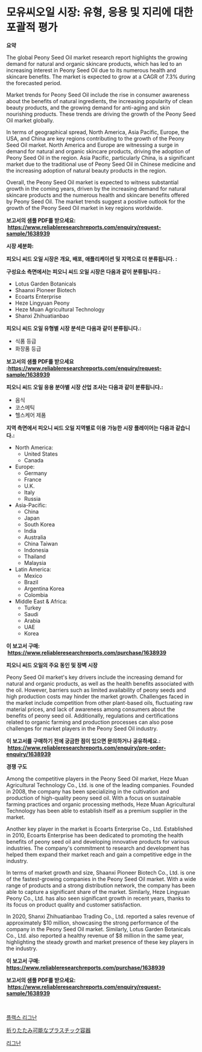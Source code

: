 <p><h1>모유씨오일 시장: 유형, 응용 및 지리에 대한 포괄적 평가</h1></p><p><strong>요약</strong></p>
<p><p>The global Peony Seed Oil market research report highlights the growing demand for natural and organic skincare products, which has led to an increasing interest in Peony Seed Oil due to its numerous health and skincare benefits. The market is expected to grow at a CAGR of 7.3% during the forecasted period.</p><p>Market trends for Peony Seed Oil include the rise in consumer awareness about the benefits of natural ingredients, the increasing popularity of clean beauty products, and the growing demand for anti-aging and skin nourishing products. These trends are driving the growth of the Peony Seed Oil market globally.</p><p>In terms of geographical spread, North America, Asia Pacific, Europe, the USA, and China are key regions contributing to the growth of the Peony Seed Oil market. North America and Europe are witnessing a surge in demand for natural and organic skincare products, driving the adoption of Peony Seed Oil in the region. Asia Pacific, particularly China, is a significant market due to the traditional use of Peony Seed Oil in Chinese medicine and the increasing adoption of natural beauty products in the region.</p><p>Overall, the Peony Seed Oil market is expected to witness substantial growth in the coming years, driven by the increasing demand for natural skincare products and the numerous health and skincare benefits offered by Peony Seed Oil. The market trends suggest a positive outlook for the growth of the Peony Seed Oil market in key regions worldwide.</p></p>
<p><strong>보고서의 샘플 PDF를 받으세요: &nbsp;<a href="https://www.reliableresearchreports.com/enquiry/request-sample/1638939">https://www.reliableresearchreports.com/enquiry/request-sample/1638939</a></strong></p>
<p><strong>시장 세분화:</strong></p>
<p><strong> 피오니 씨드 오일 시장은 개요, 배포, 애플리케이션 및 지역으로 더 분류됩니다. :</strong></p>
<p><strong>구성요소 측면에서는 피오니 씨드 오일 시장은 다음과 같이 분류됩니다.:</strong></p>
<p><ul><li>Lotus Garden Botanicals</li><li>Shaanxi Pioneer Biotech</li><li>Ecoarts Enterprise</li><li>Heze Lingyuan Peony</li><li>Heze Muan Agricultural Technology</li><li>Shanxi Zhihuatianbao</li></ul></p>
<p><strong> 피오니 씨드 오일 유형별 시장 분석은 다음과 같이 분류됩니다.:</strong></p>
<p><ul><li>식품 등급</li><li>화장품 등급</li></ul></p>
<p><strong>보고서의 샘플 PDF를 받으세요 :<a href="https://www.reliableresearchreports.com/enquiry/request-sample/1638939">https://www.reliableresearchreports.com/enquiry/request-sample/1638939</a></strong></p>
<p><strong> 피오니 씨드 오일 응용 분야별 시장 산업 조사는 다음과 같이 분류됩니다.:</strong></p>
<p><ul><li>음식</li><li>코스메틱</li><li>헬스케어 제품</li></ul></p>
<p><strong>지역 측면에서 피오니 씨드 오일 지역별로 이용 가능한 시장 플레이어는 다음과 같습니다.:</strong></p>
<p><ul>
    <li>
        North America:
        <ul>
            <li>United States</li>
            <li>Canada</li>
        </ul>
    </li>
    <li>
        Europe:
        <ul>
            <li>Germany</li>
            <li>France</li>
            <li>U.K.</li>
            <li>Italy</li>
            <li>Russia</li>
        </ul>
    </li>
    <li>
        Asia-Pacific:
        <ul>
            <li>China</li>
            <li>Japan</li>
            <li>South Korea</li>
            <li>India</li>
            <li>Australia</li>
            <li>China Taiwan</li>
            <li>Indonesia</li>
            <li>Thailand</li>
            <li>Malaysia</li>
        </ul>
    </li>
    <li>
        Latin America:
        <ul>
            <li>Mexico</li>
            <li>Brazil</li>
            <li>Argentina Korea</li>
            <li>Colombia</li>
        </ul>
    </li>
    <li>
        Middle East & Africa:
        <ul>
            <li>Turkey</li>
            <li>Saudi</li>
            <li>Arabia</li>
            <li>UAE</li>
            <li>Korea</li>
        </ul>
    </li>
    </ul></p>
<p><strong>이 보고서 구매: &nbsp;<a href="https://www.reliableresearchreports.com/purchase/1638939">https://www.reliableresearchreports.com/purchase/1638939</a></strong></p>
<p><strong>피오니 씨드 오일의 주요 동인 및 장벽 시장</strong></p>
<p><p>Peony Seed Oil market's key drivers include the increasing demand for natural and organic products, as well as the health benefits associated with the oil. However, barriers such as limited availability of peony seeds and high production costs may hinder the market growth. Challenges faced in the market include competition from other plant-based oils, fluctuating raw material prices, and lack of awareness among consumers about the benefits of peony seed oil. Additionally, regulations and certifications related to organic farming and production processes can also pose challenges for market players in the Peony Seed Oil industry.</p></p>
<p><strong>이 보고서를 구매하기 전에 궁금한 점이 있으면 문의하거나 공유하세요.: &nbsp;<a href="https://www.reliableresearchreports.com/enquiry/pre-order-enquiry/1638939">https://www.reliableresearchreports.com/enquiry/pre-order-enquiry/1638939</a></strong></p>
<p><strong>경쟁 구도</strong></p>
<p><p>Among the competitive players in the Peony Seed Oil market, Heze Muan Agricultural Technology Co., Ltd. is one of the leading companies. Founded in 2008, the company has been specializing in the cultivation and production of high-quality peony seed oil. With a focus on sustainable farming practices and organic processing methods, Heze Muan Agricultural Technology has been able to establish itself as a premium supplier in the market.</p><p>Another key player in the market is Ecoarts Enterprise Co., Ltd. Established in 2010, Ecoarts Enterprise has been dedicated to promoting the health benefits of peony seed oil and developing innovative products for various industries. The company's commitment to research and development has helped them expand their market reach and gain a competitive edge in the industry.</p><p>In terms of market growth and size, Shaanxi Pioneer Biotech Co., Ltd. is one of the fastest-growing companies in the Peony Seed Oil market. With a wide range of products and a strong distribution network, the company has been able to capture a significant share of the market. Similarly, Heze Lingyuan Peony Co., Ltd. has also seen significant growth in recent years, thanks to its focus on product quality and customer satisfaction.</p><p>In 2020, Shanxi Zhihuatianbao Trading Co., Ltd. reported a sales revenue of approximately $10 million, showcasing the strong performance of the company in the Peony Seed Oil market. Similarly, Lotus Garden Botanicals Co., Ltd. also reported a healthy revenue of $8 million in the same year, highlighting the steady growth and market presence of these key players in the industry.</p></p>
<p><strong>이 보고서 구매: &nbsp; <a href="https://www.reliableresearchreports.com/purchase/1638939">https://www.reliableresearchreports.com/purchase/1638939</a></strong></p>
<p><strong>보고서의 샘플 PDF를 받으세요: &nbsp;<a href="https://www.reliableresearchreports.com/enquiry/request-sample/1638939">https://www.reliableresearchreports.com/enquiry/request-sample/1638939</a></strong><strong></strong></p>
<p>&nbsp;</p>
<p><p><a href="https://github.com/CorEmtymerich56566/Market-Research-Report-List-1/blob/main/10276109262.md">플랙스 리그난</a></p><p><a href="https://github.com/EstelWisozk1/Market-Research-Report-List-1/blob/main/99820909886.md">折りたたみ可能なプラスチック容器</a></p><p><a href="https://github.com/GabrielBlanda5656/Market-Research-Report-List-1/blob/main/84130529261.md">리그난</a></p></p>